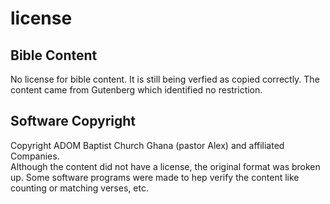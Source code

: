 # license

## Bible Content
No license for bible content. It is still being verfied as copied correctly. The content came from Gutenberg which identified no restriction.   

## Software Copyright
Copyright ADOM Baptist Church Ghana (pastor Alex) and affiliated Companies.    
Although the content did not have a license, the original format was broken up. Some software programs were made to hep verify the content like counting or matching verses, etc.

